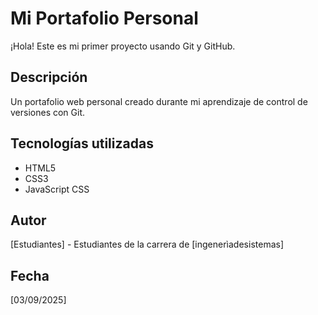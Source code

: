 # Mi Portafolio Personal

¡Hola! Este es mi primer proyecto usando Git y GitHub.

## Descripción
Un portafolio web personal creado durante mi aprendizaje de control de versiones con Git.

## Tecnologías utilizadas
- HTML5
- CSS3
- JavaScript
CSS

## Autor
[Estudiantes] - Estudiantes de la carrera de [ingenerìadesistemas]

## Fecha
[03/09/2025]